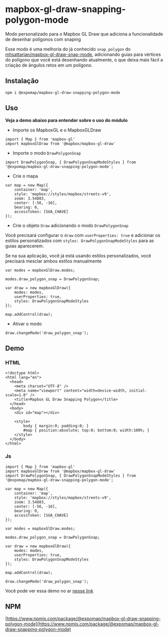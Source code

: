 # mapbox-gl-draw-snapping-polygon-mode
Modo personalizado para o Mapbox GL Draw que adiciona a funcionalidade de desenhar polígonos com snaping

Esse modo é uma melhoria do já conhecido `snap_polygon` do [mhsattarian/mapbox-gl-draw-snap-mode](https://github.com/mhsattarian/mapbox-gl-draw-snap-mode), adicionando guias para vértices do polígono que você está desenhando atualmente, o que deixa mais fácil a criação de ângulos retos em um polígono.

## Instalação
`npm i @expomap/mapbox-gl-draw-snapping-polygon-mode`


## Uso
**Veja a demo abaixo para entender sobre o uso do módulo**

* Importe os MapboxGL e o MapboxGLDraw
```
import { Map } from 'mapbox-gl'
import mapboxGlDraw from '@mapbox/mapbox-gl-draw'
````

* Importe o modo `DrawPolygonSnap`
```
import DrawPolygonSnap, { DrawPolygonSnapModeStyles } from '@expomap/mapbox-gl-draw-snapping-polygon-mode';
```

* Crie o mapa
```
var map = new Map({
    container: 'map',
    style: 'mapbox://styles/mapbox/streets-v9',
    zoom: 3.54883,
    center: [-56, -16],
    bearing: 0,
    accessToken: [SUA_CHAVE]
});
```

* Crie o objeto `Draw` adicionando o modo `DrawPolygonSnap`

Você precisará configurar o `draw` com `userProperties: true` e adicionar os estilos personalizados com `styles: DrawPolygonSnapModeStyles` para as guias aparecerem.

Se na sua aplicação, você já está usando estilos personalizados, você precisará mesclar ambos estilos manualmente
```
var modes = mapboxGlDraw.modes;

modes.draw_polygon_snap = DrawPolygonSnap;

var draw = new mapboxGlDraw({
    modes: modes,
    userProperties: true,
    styles: DrawPolygonSnapModeStyles
});

map.addControl(draw);
```

* Ativar o modo 
```
draw.changeMode('draw_polygon_snap');
```


## Demo

### HTML
```
<!doctype html>
<html lang="en">
  <head>
    <meta charset="UTF-8" />
    <meta name="viewport" content="width=device-width, initial-scale=1.0" />
    <title>Mapbox GL Draw Snapping Polygon</title>
  </head>
  <body>
    <div id="map"></div>

    <style>
        body { margin:0; padding:0; }
        #map { position:absolute; top:0; bottom:0; width:100%; }
    </style>
  </body>
</html>

```

### Js
```
import { Map } from 'mapbox-gl'
import mapboxGlDraw from '@mapbox/mapbox-gl-draw'
import DrawPolygonSnap, { DrawPolygonSnapModeStyles } from '@expomap/mapbox-gl-draw-snapping-polygon-mode';

var map = new Map({
    container: 'map',
    style: 'mapbox://styles/mapbox/streets-v9',
    zoom: 3.54883,
    center: [-56, -16],
    bearing: 0,
    accessToken: [SUA_CHAVE]
});

var modes = mapboxGlDraw.modes;

modes.draw_polygon_snap = DrawPolygonSnap;

var draw = new mapboxGlDraw({
    modes: modes,
    userProperties: true,
    styles: DrawPolygonSnapModeStyles
});

map.addControl(draw);

draw.changeMode('draw_polygon_snap');
```

Você pode ver essa demo no ar [nesse link](https://codepen.io/fatorius/full/oNrrWzM)

## NPM
[https://www.npmjs.com/package/@expomap/mapbox-gl-draw-snapping-polygon-mode](https://www.npmjs.com/package/@expomap/mapbox-gl-draw-snapping-polygon-mode)